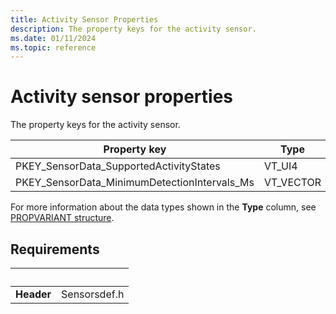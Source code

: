 ```yaml
---
title: Activity Sensor Properties
description: The property keys for the activity sensor.
ms.date: 01/11/2024
ms.topic: reference
---
```


# Activity sensor properties

The property keys for the activity sensor.

| Property key | Type | Required/Optional | Description |
|---|---|---|---|
| PKEY_SensorData_SupportedActivityStates | VT_UI4 | R/O | Required |
| PKEY_SensorData_MinimumDetectionIntervals_Ms | VT_VECTOR | R/O | Required |

For more information about the data types shown in the **Type** column, see [PROPVARIANT structure](/windows/win32/api/propidlbase/ns-propidlbase-propvariant).

## Requirements

| &nbsp; |&nbsp; |
|---|---|
| **Header** | Sensorsdef.h |
